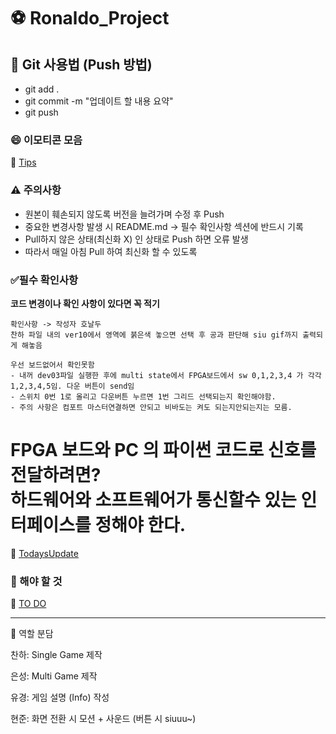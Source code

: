 # ⚽ Ronaldo_Project  

## 📌 Git 사용법 (Push 방법)
- git add .
- git commit -m "업데이트 할 내용 요약"
- git push

### 😄 이모티콘 모음
🚀 [Tips](./Software/markdown.md)

### ⚠️ 주의사항
- 원본이 훼손되지 않도록 버전을 늘려가며 수정 후 Push
- 중요한 변경사항 발생 시 README.md → 필수 확인사항 섹션에 반드시 기록
- Pull하지 않은 상태(최신화 X) 인 상태로 Push 하면 오류 발생
- 따라서 매일 아침 Pull 하여 최신화 할 수 있도록
  
### ✅필수 확인사항
**코드 변경이나 확인 사항이 있다면 꼭 적기**

```
확인사항 -> 작성자 호날두
찬하 파일 내의 ver10에서 영역에 붉은색 놓으면 선택 후 공과 판단해 siu gif까지 출력되게 해놓음

우선 보드없어서 확인못함
- 내꺼 dev03파일 실행한 후에 multi state에서 FPGA보드에서 sw 0,1,2,3,4 가 각각 1,2,3,4,5임. 다운 버튼이 send임
- 스위치 0번 1로 올리고 다운버튼 누르면 1번 그리드 선택되는지 확인해야함.
- 주의 사항은 컴포트 마스터연결하면 안되고 비바도는 켜도 되는지안되는지는 모름.   
```

FPGA 보드와 PC 의 파이썬 코드로 신호를 전달하려면?<br>
하드웨어와 소프트웨어가 통신할수 있는 인터페이스를 정해야 한다.
=======
🚀 [TodaysUpdate](./TodaysUpdate)


### 🎯 해야 할 것

🚀 [TO DO](./ToDoList)

---

👥 역할 분담

찬하: Single Game 제작

은성: Multi Game 제작

유경: 게임 설명 (Info) 작성

현준: 화면 전환 시 모션 + 사운드 (버튼 시 siuuu~)

